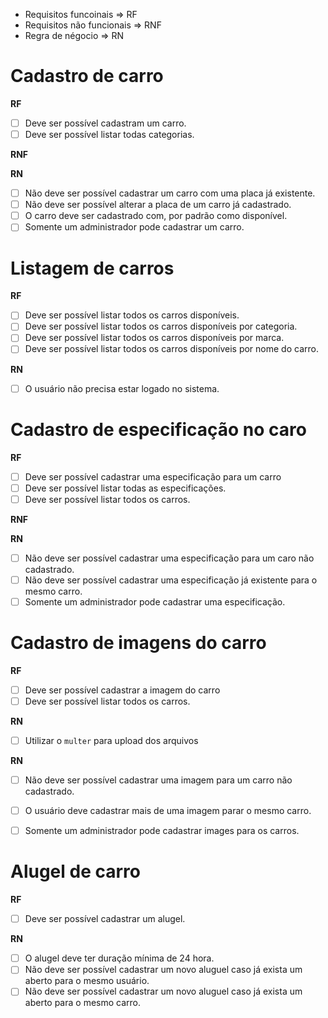 - Requisitos funcoinais => RF
- Requisitos não funcionais => RNF
- Regra de négocio => RN

# Cadastro de carro

**RF**
- [ ] Deve ser possível cadastram um carro.
- [ ] Deve ser possível listar todas categorias.

**RNF**

**RN**
- [ ] Não deve ser possível cadastrar um carro com uma placa já existente.
- [ ] Não deve ser possível alterar a placa de um carro já cadastrado.
- [ ] O carro deve ser cadastrado com, por padrão como disponível.
- [ ] Somente um administrador pode cadastrar um carro.

# Listagem de carros

**RF**
- [ ] Deve ser possível listar todos os carros disponíveis.
- [ ] Deve ser possível listar todos os carros disponíveis por categoria.
- [ ] Deve ser possível listar todos os carros disponíveis por marca.
- [ ] Deve ser possível listar todos os carros disponíveis por nome do carro.

**RN**
- [ ] O usuário não precisa estar logado no sistema.


# Cadastro de especificação no caro

**RF**
- [ ] Deve ser possível cadastrar uma especificação para um carro
- [ ] Deve ser possível listar todas as especificações.
- [ ] Deve ser possível listar todos os carros.

**RNF**

**RN**
- [ ] Não deve ser possível cadastrar uma especificação para um caro não cadastrado.
- [ ] Não deve ser possível cadastrar uma especificação já existente para o mesmo carro.
- [ ] Somente um administrador pode cadastrar uma especificação.

# Cadastro de imagens do carro

**RF**
- [ ] Deve ser possível cadastrar a imagem do carro
- [ ] Deve ser possível listar todos os carros.

**RN**
- [ ] Utilizar o `multer` para upload dos arquivos 

**RN**
- [ ] Não deve ser possível cadastrar uma imagem para um carro não cadastrado.
- [ ] O usuário deve cadastrar mais de uma imagem parar o mesmo carro.
- [ ] Somente um administrador pode cadastrar images para os carros.


# Alugel de carro

**RF**
- [ ] Deve ser possível cadastrar um alugel.

**RN**
- [ ] O alugel deve ter duração mínima de 24 hora.
- [ ] Não deve ser possível cadastrar um novo aluguel caso já exista um aberto para o mesmo usuário.
- [ ] Não deve ser possível cadastrar um novo aluguel caso já exista um aberto para o mesmo carro.
